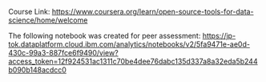 Course Link: https://www.coursera.org/learn/open-source-tools-for-data-science/home/welcome

The following notebook was created for peer assessment:
https://jp-tok.dataplatform.cloud.ibm.com/analytics/notebooks/v2/5fa9471e-ae0d-430c-99a3-887fce6f9490/view?access_token=12f924531ac1311c70be4dee76dabc135d337a8a32eda5b244b090b148acdcc0
